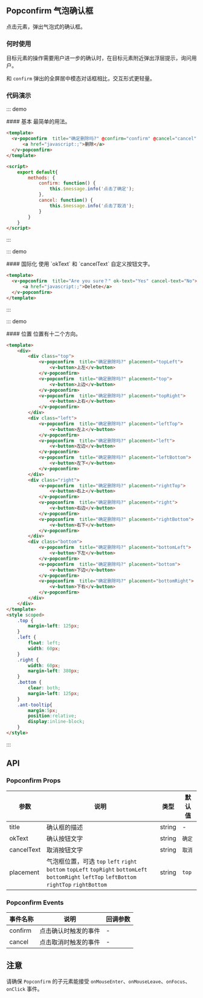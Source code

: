 <style scoped>
    .top {
        margin-left: 125px;
    }
    .left {
        float: left;
        width: 60px;
    }
    .right {
        width: 60px; 
        margin-left: 380px;
    }
    .bottom {
        clear: both;
        margin-left: 125px;
    }
    .ant-tooltip{
        margin:5px;
        position:relative;
        display:inline-block;
    }
</style>
<script>
    export default {
        methods: {
            confirm: function() {
                this.$message.info('点击了确定');
            },
            cancel: function() {
                this.$message.info('点击了取消');
            }
        }
    }
</script>

## Popconfirm 气泡确认框

点击元素，弹出气泡式的确认框。

### 何时使用

目标元素的操作需要用户进一步的确认时，在目标元素附近弹出浮层提示，询问用户。

和 `confirm` 弹出的全屏居中模态对话框相比，交互形式更轻量。

### 代码演示

::: demo
<summary>
  #### 基本
  最简单的用法。
</summary>

```html
<template>
  <v-popconfirm  title="确定删除吗?" @confirm="confirm" @cancel="cancel">
      <a href="javascript:;">删除</a>
  </v-popconfirm>
</template>

<script>
    export default{
        methods: {
            confirm: function() {
                this.$message.info('点击了确定');
            },
            cancel: function() {
                this.$message.info('点击了取消');
            }
        }
    }
</script>
```
:::

::: demo
<summary>
  #### 国际化
  使用 `okText` 和 `cancelText` 自定义按钮文字。
</summary>

```html
<template>
  <v-popconfirm  title="Are you sure？" ok-text="Yes" cancel-text="No">
      <a href="javascript:;">Delete</a>
  </v-popconfirm>
</template>
```
:::

::: demo
<summary>
  #### 位置
  位置有十二个方向。
   <!--
  如需箭头指向目标元素中心，可以设置 `arrowPointAtCenter`。
  -->
</summary>

```html
<template>
    <div>
        <div class="top">
            <v-popconfirm  title="确定删除吗?" placement="topLeft">
                <v-button>上左</v-button>
            </v-popconfirm>
            <v-popconfirm  title="确定删除吗?" placement="top">
                <v-button>上边</v-button>
            </v-popconfirm>
            <v-popconfirm  title="确定删除吗?" placement="topRight">
                <v-button>上右</v-button>
            </v-popconfirm>
        </div>
        <div class="left">
            <v-popconfirm  title="确定删除吗?" placement="leftTop">
                <v-button>左上</v-button>
            </v-popconfirm>
            <v-popconfirm  title="确定删除吗?" placement="left">
                <v-button>左边</v-button>
            </v-popconfirm>
            <v-popconfirm  title="确定删除吗?" placement="leftBottom">
                <v-button>左下</v-button>
            </v-popconfirm>
        </div>
        <div class="right">
            <v-popconfirm  title="确定删除吗?" placement="rightTop">
                <v-button>右上</v-button>
            </v-popconfirm>
            <v-popconfirm  title="确定删除吗?" placement="right">
                <v-button>右边</v-button>
            </v-popconfirm>
            <v-popconfirm  title="确定删除吗?" placement="rightBottom">
                <v-button>右下</v-button>
            </v-popconfirm>
        </div>
        <div class="bottom">
            <v-popconfirm  title="确定删除吗?" placement="bottomLeft">
                <v-button>下左</v-button>
            </v-popconfirm>
            <v-popconfirm  title="确定删除吗?" placement="bottom">
                <v-button>下边</v-button>
            </v-popconfirm>
            <v-popconfirm  title="确定删除吗?" placement="bottomRight">
                <v-button>下右</v-button>
            </v-popconfirm>
        </div>
    </div>
</template>
<style scoped>
    .top {
        margin-left: 125px;
    }
    .left {
        float: left;
        width: 60px;
    }
    .right {
        width: 60px; 
        margin-left: 380px;
    }
    .bottom {
        clear: both;
        margin-left: 125px;
    }
    .ant-tooltip{
        margin:5px;
        position:relative;
        display:inline-block;
    }
</style>
```
:::

## API

### Popconfirm Props

| 参数      | 说明                                     | 类型          | 默认值 |
|-----------|-----------------------------------------|---------------|--------|
| title     | 确认框的描述                              | string        | -     |
| okText    | 确认按钮文字                              | string        | `确定`   |
| cancelText| 取消按钮文字                              | string        | `取消`   |
| placement | 气泡框位置，可选 `top` `left` `right` `bottom` `topLeft` `topRight` `bottomLeft` `bottomRight` `leftTop` `leftBottom` `rightTop` `rightBottom` | string     | `top`    |

### Popconfirm Events
| 事件名称 | 说明 | 回调参数 |
|---------- |-------- |---------- |
| confirm | 点击确认时触发的事件 | - |
| cancel | 点击取消时触发的事件 | - |

## 注意

请确保 `Popconfirm` 的子元素能接受 `onMouseEnter`、`onMouseLeave`、`onFocus`、`onClick` 事件。